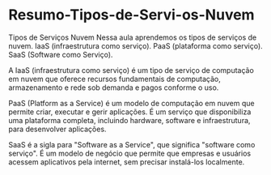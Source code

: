# Resumo-Tipos-de-Servi-os-Nuvem
Tipos de Serviços Nuvem
Nessa aula aprendemos os tipos de serviços de nuvem.
IaaS (infraestrutura como serviço).
PaaS (plataforma como serviço).
SaaS (Software como Serviço).

A IaaS (infraestrutura como serviço) é um tipo de serviço de computação em nuvem que oferece recursos fundamentais de computação, armazenamento e rede sob demanda e pagos conforme o uso.

PaaS (Platform as a Service) é um modelo de computação em nuvem que permite criar, executar e gerir aplicações. É um serviço que disponibiliza uma plataforma completa, incluindo hardware, software e infraestrutura, para desenvolver aplicações. 

SaaS é a sigla para "Software as a Service", que significa "software como serviço". É um modelo de negócio que permite que empresas e usuários acessem aplicativos pela internet, sem precisar instalá-los localmente. 
